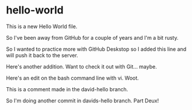 # hello-world
This is a new Hello World file.

So I've been away from GitHub for a couple of years and I'm a bit rusty.  

So I wanted to practice more with GitHub Deskstop so I added this line and will push it back to the server.

Here's another addition.  Want to check it out with Git... maybe.

Here's an edit on the bash command line with vi.  Woot.
 
This is a comment made in the david-hello branch.

So I'm doing another commit in davids-hello branch.  Part Deux!
